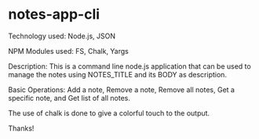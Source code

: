 # notes-app-cli

Technology used: Node.js, JSON

NPM Modules used: FS, Chalk, Yargs

Description: This is a command line node.js application that can be used to manage the notes using NOTES_TITLE and its BODY as description.

Basic Operations:
Add a note,
Remove a note,
Remove all notes,
Get a specific note, and
Get list of all notes.

The use of chalk is done to give a colorful touch to the output.

Thanks!
